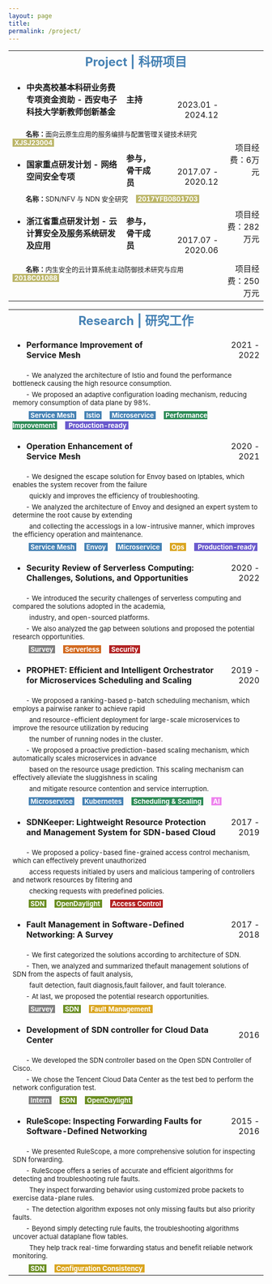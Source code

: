 ```yaml
---
layout: page
title: 
permalink: /project/
---
```


<table>
  <tr>
    <td align="center" colspan="4"><font size=5 color='steelBlue'><strong>Project | 科研项目</strong></font></td>
  </tr>
  
  <tr>
    <td align="left"><ul><li><font size=3><strong>中央高校基本科研业务费专项资金资助&nbsp;-&nbsp;西安电子科技大学新教师创新基金</strong></font></li></ul></td>
    <td align="left"><font size=3><strong>主持&emsp;&nbsp;&nbsp;</strong></font></td>
    <td align="right" rowspan="2"><font size=3>2023.01&nbsp;-&nbsp;2024.12</font></td>
  </tr>
  <tr>
    <td align="left" colspan="3"><font size=2>&emsp;&emsp;<strong>名称：</strong>面向云原生应用的服务编排与配置管理关键技术研究</font>&emsp;<font size=2 style="background: darkkhaki" color='#ffffff'>&nbsp;<strong>XJSJ23004</strong>&nbsp;</font></td>
    <td align="right" rowspan="2"><font size=3>项目经费：6万元</font></td>
  </tr>
  
  <tr>
    <td align="left"><ul><li><font size=3><strong>国家重点研发计划&nbsp;-&nbsp;网络空间安全专项</strong></font></li></ul></td>
    <td align="left"><font size=3><strong>参与，骨干成员&emsp;&nbsp;&nbsp;</strong></font></td>
    <td align="right" rowspan="2"><font size=3>2017.07&nbsp;-&nbsp;2020.12</font></td>
  </tr>
  <tr>
    <td align="left" colspan="3"><font size=2>&emsp;&emsp;<strong>名称：</strong>SDN/NFV 与 NDN 安全研究</font>&emsp;<font size=2 style="background: darkkhaki" color='#ffffff'>&nbsp;<strong>2017YFB0801703</strong>&nbsp;</font></td>
    <td align="right" rowspan="2"><font size=3>项目经费：282万元</font></td>
  </tr>
  
  <tr>
    <td align="left"><ul><li><font size=3><strong>浙江省重点研发计划&nbsp;-&nbsp;云计算安全及服务系统研发及应用&emsp;&nbsp;&nbsp;</strong></font></li></ul></td>
    <td align="left"><font size=3><strong>参与，骨干成员</strong></font></td>
    <td align="right" rowspan="2"><font size=3>2017.07&nbsp;-&nbsp;2020.06</font></td>
  </tr>
  <tr>
    <td align="left" colspan="3"><font size=2>&emsp;&emsp;<strong>名称：</strong>内生安全的云计算系统主动防御技术研究与应用</font>&emsp;<font size=2 style="background: darkkhaki" color='#ffffff'>&nbsp;<strong>2018C01088</strong>&nbsp;</font></td>
    <td align="right" rowspan="2"><font size=3>项目经费：250万元</font></td>
  </tr>
  
  <tr>
    <td align="center" colspan="4">&emsp; </td>
  </tr>
</table>


<table>
  <tr>
    <td align="center" colspan="4"><font size=5 color='steelBlue'><strong>Research | 研究工作</strong></font></td>
  </tr>
  
  <tr>
    <td align="left"><ul><li><font size=3><strong>Performance Improvement of Service Mesh</strong></font></li></ul></td>
    <td align="left">&emsp;&emsp;&emsp;&emsp;&emsp;&emsp;</td>
    <td align="right"><font size=3>2021&nbsp;-&nbsp;2022</font></td>
  </tr>
  <tr>
    <td align="left" colspan="4"><font size=2>&emsp;&emsp;-&nbsp;We analyzed the architecture of Istio and found the performance bottleneck causing the high resource consumption.</font></td>
  </tr>
  <tr>
    <td align="left" colspan="4"><font size=2>&emsp;&emsp;-&nbsp;We proposed an adaptive configuration loading mechanism, reducing memory consumption of data plane by 98%.</font></td>
  </tr>
  <tr>
    <td align="left" colspan="4">&emsp;&emsp;<font size=2 style="background: steelBlue" color='#ffffff'>&nbsp;<strong>Service Mesh</strong>&nbsp;</font>&emsp;<font size=2 style="background: steelBlue" color='#ffffff'>&nbsp;<strong>Istio</strong>&nbsp;</font>&emsp;<font size=2 style="background: steelBlue" color='#ffffff'>&nbsp;<strong>Microservice</strong>&nbsp;</font>&emsp;<font size=2 style="background: SeaGreen" color='#ffffff'>&nbsp;<strong>Performance Improvement</strong>&nbsp;</font>&emsp;<font size=2 style="background: slateBlue" color='#ffffff'>&nbsp;<strong> Production-ready</strong>&nbsp;</font></td>
  </tr>
  
  <tr>
    <td align="left"><ul><li><font size=3><strong>Operation Enhancement of Service Mesh</strong></font></li></ul></td>
    <td align="left">&emsp;&emsp;&emsp;&emsp;&emsp;&emsp;</td>
    <td align="right"><font size=3>2020&nbsp;-&nbsp;2021</font></td>
  </tr>
  <tr>
    <td align="left" colspan="4"><font size=2>&emsp;&emsp;-&nbsp;We designed the escape solution for Envoy based on Iptables, which enables the system recover from the failure</font></td>
  </tr>
  <tr>
    <td align="left" colspan="4"><font size=2>&emsp;&emsp;&nbsp;&nbsp;quickly and improves the efficiency of troubleshooting.</font></td>
  </tr>
  <tr>
    <td align="left" colspan="4"><font size=2>&emsp;&emsp;-&nbsp;We analyzed the architecture of Envoy and designed an expert system to determine the root cause by extending</font></td>
  </tr>
  <tr>
    <td align="left" colspan="4"><font size=2>&emsp;&emsp;&nbsp;&nbsp;and collecting the accesslogs in a low-intrusive manner, which improves the efficiency operation and maintenance.</font></td>
  </tr>
  <tr>
    <td align="left" colspan="4">&emsp;&emsp;<font size=2 style="background: steelBlue" color='#ffffff'>&nbsp;<strong>Service Mesh</strong>&nbsp;</font>&emsp;<font size=2 style="background: steelBlue" color='#ffffff'>&nbsp;<strong>Envoy</strong>&nbsp;</font>&emsp;<font size=2 style="background: steelBlue" color='#ffffff'>&nbsp;<strong>Microservice</strong>&nbsp;</font>&emsp;<font size=2 style="background: goldEnrod" color='#ffffff'>&nbsp;<strong>Ops</strong>&nbsp;</font>&emsp;<font size=2 style="background: slateBlue" color='#ffffff'>&nbsp;<strong> Production-ready</strong>&nbsp;</font></td>
  </tr>
  
  <tr>
    <td align="left" colspan="2"><ul><li><font size=3><strong>Security Review of Serverless Computing: Challenges, Solutions, and Opportunities</strong></font></li></ul></td>
    <td align="right"><font size=3>2020&nbsp;-&nbsp;2022</font></td>
  </tr>
  <tr>
    <td align="left" colspan="4"><font size=2>&emsp;&emsp;-&nbsp;We introduced the security challenges of serverless computing and compared the solutions adopted in the academia,</font></td>
  </tr>
  <tr>
    <td align="left" colspan="4"><font size=2>&emsp;&emsp;&nbsp;&nbsp;industry, and open-sourced platforms.</font></td>
  </tr>
  <tr>
    <td align="left" colspan="4"><font size=2>&emsp;&emsp;-&nbsp;We also analyzed the gap between solutions and proposed the potential research opportunities.</font></td>
  </tr>
  <tr>
    <td align="left" colspan="4">&emsp;&emsp;<font size=2 style="background: gray" color='#ffffff'>&nbsp;<strong>Survey</strong>&nbsp;</font>&emsp;<font size=2 style="background: chocolate" color='#ffffff'>&nbsp;<strong>Serverless</strong>&nbsp;</font>&emsp;<font size=2 style="background: fireBrick" color='#ffffff'>&nbsp;<strong>Security</strong>&nbsp;</font></td>
  </tr>
  
  <tr>
    <td align="left" colspan="2"><ul><li><font size=3><strong>PROPHET: Efficient and Intelligent Orchestrator for Microservices Scheduling and Scaling</strong></font></li></ul></td>
    <td align="right"><font size=3>2019&nbsp;-&nbsp;2020</font></td>
  </tr>
  <tr>
    <td align="left" colspan="4"><font size=2>&emsp;&emsp;-&nbsp;We proposed a ranking-based p-batch scheduling mechanism, which employs a pairwise ranker to achieve
rapid</font></td>
  </tr>
  <tr>
    <td align="left" colspan="4"><font size=2>&emsp;&emsp;&nbsp;&nbsp;and resource-efficient deployment for large-scale microservices to improve the resource utilization by reducing</font></td>
  </tr>
  <tr>
    <td align="left" colspan="4"><font size=2>&emsp;&emsp;&nbsp;&nbsp;the number of running nodes in the cluster.</font></td>
  </tr>
  <tr>
    <td align="left" colspan="4"><font size=2>&emsp;&emsp;-&nbsp;We proposed a proactive prediction-based scaling mechanism, which automatically scales microservices in advance</font></td>
  </tr>
  <tr>
    <td align="left" colspan="4"><font size=2>&emsp;&emsp;&nbsp;&nbsp;based on the resource usage prediction. This scaling mechanism can effectively alleviate the sluggishness in scaling</font></td>
  </tr>
  <tr>
    <td align="left" colspan="4"><font size=2>&emsp;&emsp;&nbsp;&nbsp;and mitigate resource contention and service interruption.</font></td>
  </tr>
  <tr>
    <td align="left" colspan="4">&emsp;&emsp;<font size=2 style="background: steelBlue" color='#ffffff'>&nbsp;<strong>Microservice</strong>&nbsp;</font>&emsp;<font size=2 style="background: steelBlue" color='#ffffff'>&nbsp;<strong>Kubernetes</strong>&nbsp;</font>&emsp;<font size=2 style="background: SeaGreen" color='#ffffff'>&nbsp;<strong>Scheduling & Scaling</strong>&nbsp;</font>&emsp;<font size=2 style="background: Violet" color='#ffffff'>&nbsp;<strong>AI</strong>&nbsp;</font></td>
  </tr>
  
  <tr>
    <td align="left" colspan="2"><ul><li><font size=3><strong>SDNKeeper: Lightweight Resource Protection and Management System for SDN-based Cloud</strong></font></li></ul></td>
    <td align="right"><font size=3>2017&nbsp;-&nbsp;2019</font></td>
  </tr>
  <tr>
    <td align="left" colspan="4"><font size=2>&emsp;&emsp;-&nbsp;We proposed a policy-based fine-grained access control mechanism, which can effectively prevent unauthorized</font></td>
  </tr>
  <tr>
    <td align="left" colspan="4"><font size=2>&emsp;&emsp;&nbsp;&nbsp;access requests initialed by users and malicious tampering of controllers and network resources by filtering and</font></td>
  </tr>
  <tr>
    <td align="left" colspan="4"><font size=2>&emsp;&emsp;&nbsp;&nbsp;checking requests with predefined policies.</font></td>
  </tr>
  <tr>
    <td align="left" colspan="4">&emsp;&emsp;<font size=2 style="background: OliveDrab" color='#ffffff'>&nbsp;<strong>SDN</strong>&nbsp;</font>&emsp;<font size=2 style="background: OliveDrab" color='#ffffff'>&nbsp;<strong>OpenDaylight</strong>&nbsp;</font>&emsp;<font size=2 style="background: fireBrick" color='#ffffff'>&nbsp;<strong>Access Control</strong>&nbsp;</font></td>
  </tr>
  
  <tr>
    <td align="left" colspan="2"><ul><li><font size=3><strong>Fault Management in Software-Defined Networking: A Survey</strong></font></li></ul></td>
    <td align="right"><font size=3>2017&nbsp;-&nbsp;2018</font></td>
  </tr>
  <tr>
    <td align="left" colspan="4"><font size=2>&emsp;&emsp;-&nbsp;We first categorized the solutions according to architecture of SDN.</font></td>
  </tr>
  <tr>
    <td align="left" colspan="4"><font size=2>&emsp;&emsp;-&nbsp;Then, we analyzed and summarized thefault management solutions of SDN from the aspects of fault analysis,</font></td>
  </tr>
  <tr>
    <td align="left" colspan="4"><font size=2>&emsp;&emsp;&nbsp;&nbsp;fault detection, fault diagnosis,fault failover, and fault tolerance.</font></td>
  </tr>
  <tr>
    <td align="left" colspan="4"><font size=2>&emsp;&emsp;-&nbsp;At last, we proposed the potential research opportunities.</font></td>
  </tr>
  <tr>
    <td align="left" colspan="4">&emsp;&emsp;<font size=2 style="background: gray" color='#ffffff'>&nbsp;<strong>Survey</strong>&nbsp;</font>&emsp;<font size=2 style="background: OliveDrab" color='#ffffff'>&nbsp;<strong>SDN</strong>&nbsp;</font>&emsp;<font size=2 style="background: goldEnrod" color='#ffffff'>&nbsp;<strong>Fault Management</strong>&nbsp;</font></td>
  </tr>
  
  <tr>
    <td align="left" colspan="2"><ul><li><font size=3><strong>Development of SDN controller for Cloud Data Center</strong></font></li></ul></td>
    <td align="right"><font size=3>2016</font></td>
  </tr>
  <tr>
    <td align="left" colspan="4"><font size=2>&emsp;&emsp;-&nbsp;We developed the SDN controller based on the Open SDN Controller of Cisco.</font></td>
  </tr>
  <tr>
    <td align="left" colspan="4"><font size=2>&emsp;&emsp;-&nbsp;We chose the Tencent Cloud Data Center as the test bed to perform the network configuration test.</font></td>
  </tr>
  <tr>
    <td align="left" colspan="4">&emsp;&emsp;<font size=2 style="background: gray" color='#ffffff'>&nbsp;<strong>Intern</strong>&nbsp;</font>&emsp;<font size=2 style="background: OliveDrab" color='#ffffff'>&nbsp;<strong>SDN</strong>&nbsp;</font>&emsp;<font size=2 style="background: OliveDrab" color='#ffffff'>&nbsp;<strong>OpenDaylight</strong>&nbsp;</font></td>
  </tr>
  
  <tr>
    <td align="left" colspan="2"><ul><li><font size=3><strong>RuleScope: Inspecting Forwarding Faults for Software-Defined Networking</strong></font></li></ul></td>
    <td align="right"><font size=3>2015&nbsp;-&nbsp;2016</font></td>
  </tr>
  <tr>
    <td align="left" colspan="4"><font size=2>&emsp;&emsp;-&nbsp;We presented RuleScope, a more comprehensive solution for inspecting SDN forwarding.</font></td>
  </tr>
  <tr>
    <td align="left" colspan="4"><font size=2>&emsp;&emsp;-&nbsp;RuleScope offers a series of accurate and efficient algorithms for detecting and troubleshooting rule faults.</font></td>
  </tr>
  <tr>
    <td align="left" colspan="4"><font size=2>&emsp;&emsp;&nbsp;&nbsp;They inspect forwarding behavior using customized probe packets to exercise data-plane rules.</font></td>
  </tr>
  <tr>
    <td align="left" colspan="4"><font size=2>&emsp;&emsp;-&nbsp;The detection algorithm exposes not only missing faults but also priority faults.</font></td>
  </tr>
  <tr>
    <td align="left" colspan="4"><font size=2>&emsp;&emsp;-&nbsp;Beyond simply detecting rule faults, the troubleshooting algorithms uncover actual dataplane flow tables.</font></td>
  </tr>
  <tr>
    <td align="left" colspan="4"><font size=2>&emsp;&emsp;&nbsp;&nbsp;They help track real-time forwarding status and benefit reliable network monitoring.</font></td>
  </tr>
  <tr>
    <td align="left" colspan="4">&emsp;&emsp;<font size=2 style="background: OliveDrab" color='#ffffff'>&nbsp;<strong>SDN</strong>&nbsp;</font>&emsp;<font size=2 style="background: goldEnrod" color='#ffffff'>&nbsp;<strong>Configuration Consistency</strong>&nbsp;</font></td>
  </tr>
</table>
